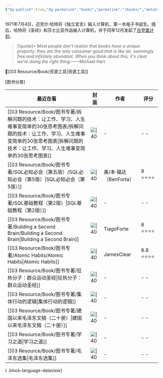 ```yaml
---
{"dg-publish":true,"dg-permalink":"books","permalink":"/books/","metatags":{"description":"这里是 🏡Davon的数字花园，是个人不断发展的想法的集合，作为半成品的思考，在可探索的空间中，随时间推移不断播种、修剪、塑造","og:site_name":"DavonOs","og:title":"饶丰书房","og:type":"article","og:url":"https://zuji.eu.org/books","og:image":null,"og:image:width":"400","og:image:alt":"articlecover","og:locale":"zh_cn"},"tags":["books"]}
---
```


1971年7月4日，迈克尔·哈特将《独立宣言》输入计算机，第一本电子书诞生。随后，哈特将《圣经》和莎士比亚作品输入计算机，并于同年12月发起了[古登堡计划](https://www.gutenberg.org/)。

>[!quote]+ 
>*Most people don't realize that books have a unique property: they are the only consumer good that is like air, seemingly free and infinitely abundant. When you think about this, it's clear we're doing the right thing.*——Michael Hart


🔎[[03 Resource/Book/资源工具\|资源工具]]

[图书分类]

| 最近在看                                                                                                                       | 封面                                                                                           | 作者               | 评分       |
| -------------------------------------------------------------------------------------------------------------------------- | -------------------------------------------------------------------------------------------- | ---------------- | -------- |
| [[03 Resource/Book/图书专著/拆解问题的技术：让工作、学习、人生难事变简单的30张思考图表/拆解问题的技术：让工作、学习、人生难事变简单的30张思考图表\|拆解问题的技术：让工作、学习、人生难事变简单的30张思考图表]] | ![\|40](\-)                                                                                  | \-               | \- \-    |
| [[03 Resource/Book/图书专著/SQL必知必会（第五版）/SQL必知必会（第5版）\|SQL必知必会（第5版）]]                                                       | ![\|40](https://wfqqreader-1252317822.image.myqcloud.com/cover/685/34336685/t6_34336685.jpg) | 美/本·福达（BenForta） | 9 ⭐⭐⭐⭐   |
| [[03 Resource/Book/图书专著/SQL基础教程（第2版）\|SQL基础教程（第2版）]]                                                                    | ![\|40](\-)                                                                                  | \-               | \- \-    |
| [[03 Resource/Book/图书专著/Building a Second Brain/Building a Second Brain\|Building a Second Brain]]                      | ![\|40](https://imglink.win/image/2024/09/05/xKnio.webp)                                     | TiagoForte       | 8 ⭐⭐⭐⭐   |
| [[03 Resource/Book/图书专著/Atomic Habits/Atomic Habits\|Atomic Habits]]                                                    | ![\|40](https://imglink.win/image/2024/09/05/xKAFC.webp)                                     | JamesClear       | 8.8 ⭐⭐⭐⭐ |
| [[03 Resource/Book/图书专著/狂热分子：群众运动圣经\|狂热分子：群众运动圣经]]                                                                      | ![\|40](\-)                                                                                  | \-               | \- \-    |
| [[03 Resource/Book/图书专著/集体行动的逻辑\|集体行动的逻辑]]                                                                              | ![\|40](\-)                                                                                  | \-               | \- \-    |
| [[03 Resource/Book/图书专著/建国以来毛泽东文稿（二十册）\|建国以来毛泽东文稿（二十册）]]                                                                | ![\|40](\-)                                                                                  | \-               | \- \-    |
| [[03 Resource/Book/图书专著/学习之道\|学习之道]]                                                                                    | ![\|40](\-)                                                                                  | \-               | \- \-    |
| [[03 Resource/Book/图书专著/毛泽东选集\|毛泽东选集]]                                                                                  | ![\|40](\-)                                                                                  | \-               | \- \-    |

{ .block-language-dataview}

